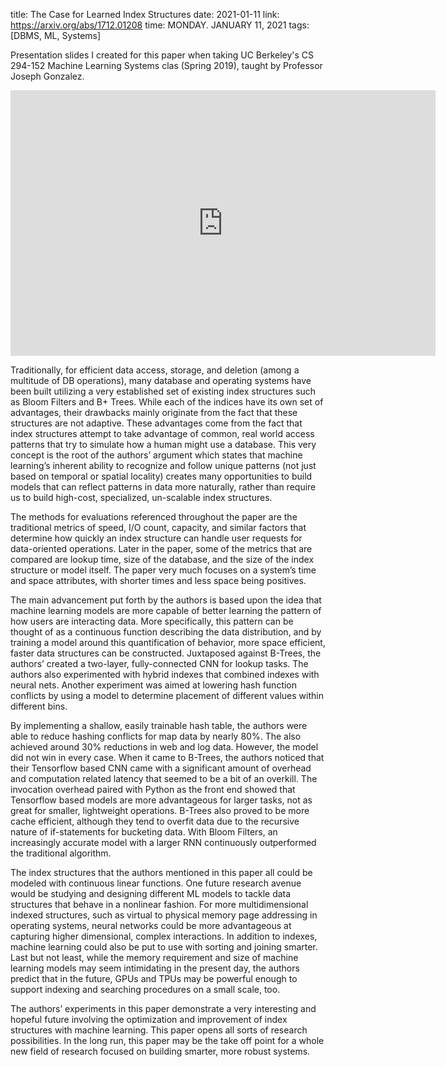 title: The Case for Learned Index Structures
date: 2021-01-11
link: https://arxiv.org/abs/1712.01208
time: MONDAY. JANUARY 11, 2021
tags: [DBMS, ML, Systems]

Presentation slides I created for this paper when taking UC Berkeley's CS 294-152 Machine Learning Systems clas (Spring 2019), taught by Professor Joseph Gonzalez.

<p align="center">
  <iframe src="https://docs.google.com/presentation/d/e/2PACX-1vQD61WJYs-ShgmWRYoYZGLrkVu34JYBczpQbrxBSlBEN1qBk0LtjZd3Bfl48BQmxv5B0Xf_-S6QcSJ0/embed?start=false&loop=false&delayms=3000" frameborder="0" width="680" height="425" allowfullscreen="true" mozallowfullscreen="true" webkitallowfullscreen="true"></iframe>
</p>

Traditionally, for efficient data access, storage, and deletion (among a multitude of DB operations), many database and operating systems have been built utilizing a very established set of existing index structures such as Bloom Filters and B+ Trees. While each of the indices have its own set of advantages, their drawbacks mainly originate from the fact that these structures are not adaptive. These advantages come from the fact that index structures attempt to take advantage of common, real world access patterns that try to simulate how a human might use a database. This very concept is the root of the authors’ argument which states that machine learning’s inherent ability to recognize and follow unique patterns (not just based on temporal or spatial locality) creates many opportunities to build models that can reflect patterns in data more naturally, rather than require us to build high-cost, specialized, un-scalable index structures.

The methods for evaluations referenced throughout the paper are the traditional metrics of speed, I/O count, capacity, and similar factors that determine how quickly an index structure can handle user requests for data-oriented operations. Later in the paper, some of the metrics that are compared are lookup time, size of the database, and the size of the index structure or model itself. The paper very much focuses on a system’s time and space attributes, with shorter times and less space being positives.

The main advancement put forth by the authors is based upon the idea that machine learning models are more capable of better learning the pattern of how users are interacting data. More specifically, this pattern can be thought of as a continuous function describing the data distribution, and by training a model around this quantification of behavior, more space efficient, faster data structures can be constructed. Juxtaposed against B-Trees, the authors’ created a two-layer, fully-connected CNN for lookup tasks. The authors also experimented with hybrid indexes that combined indexes with neural nets. Another experiment was aimed at lowering hash function conflicts by using a model to determine placement of different values within different bins.

By implementing a shallow, easily trainable hash table, the authors were able to reduce hashing conflicts for map data by nearly 80%. The also achieved around 30% reductions in web and log data. However, the model did not win in every case. When it came to B-Trees, the authors noticed that their Tensorflow based CNN came with a significant amount of overhead and computation related latency that seemed to be a bit of an overkill. The invocation overhead paired with Python as the front end showed that Tensorflow based models are more advantageous for larger tasks, not as great for smaller, lightweight operations. B-Trees also proved to be more cache efficient, although they tend to overfit data due to the recursive nature of if-statements for bucketing data. With Bloom Filters, an increasingly accurate model with a larger RNN continuously outperformed the traditional algorithm.

The index structures that the authors mentioned in this paper all could be modeled with continuous linear functions. One future research avenue would be studying and designing different ML models to tackle data structures that behave in a nonlinear fashion. For more multidimensional indexed structures, such as virtual to physical memory page addressing in operating systems, neural networks could be more advantageous at capturing higher dimensional, complex interactions. In addition to indexes, machine learning could also be put to use with sorting and joining smarter. Last but not least, while the memory requirement and size of machine learning models may seem intimidating in the present day, the authors predict that in the future, GPUs and TPUs may be powerful enough to support indexing and searching procedures on a small scale, too.

The authors’ experiments in this paper demonstrate a very interesting and hopeful future involving the optimization and improvement of index structures with machine learning. This paper opens all sorts of research possibilities. In the long run, this paper may be the take off point for a whole new field of research focused on building smarter, more robust systems.
